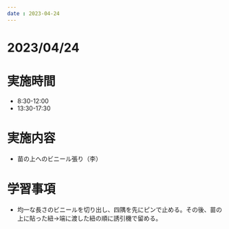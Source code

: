 ```yaml
---
date : 2023-04-24
---
```


# 2023/04/24

# 実施時間
- 8:30-12:00
- 13:30-17:30

# 実施内容
- 苗の上へのビニール張り（李）

# 学習事項
- 均一な長さのビニールを切り出し、四隅を先にピンで止める。その後、苗の上に貼った紐→端に渡した紐の順に誘引機で留める。